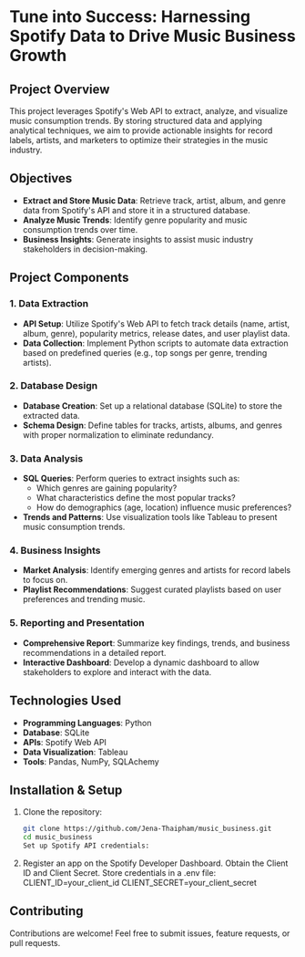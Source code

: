 # Tune into Success: Harnessing Spotify Data to Drive Music Business Growth  

## Project Overview  
This project leverages Spotify's Web API to extract, analyze, and visualize music consumption trends. By storing structured data and applying analytical techniques, we aim to provide actionable insights for record labels, artists, and marketers to optimize their strategies in the music industry.  

## Objectives  
- **Extract and Store Music Data**: Retrieve track, artist, album, and genre data from Spotify's API and store it in a structured database.  
- **Analyze Music Trends**: Identify genre popularity and music consumption trends over time.  
- **Business Insights**: Generate insights to assist music industry stakeholders in decision-making.  

## Project Components  

### 1. Data Extraction  
- **API Setup**: Utilize Spotify's Web API to fetch track details (name, artist, album, genre), popularity metrics, release dates, and user playlist data.  
- **Data Collection**: Implement Python scripts to automate data extraction based on predefined queries (e.g., top songs per genre, trending artists).  

### 2. Database Design  
- **Database Creation**: Set up a relational database (SQLite) to store the extracted data.  
- **Schema Design**: Define tables for tracks, artists, albums, and genres with proper normalization to eliminate redundancy.  

### 3. Data Analysis  
- **SQL Queries**: Perform queries to extract insights such as:  
  - Which genres are gaining popularity?  
  - What characteristics define the most popular tracks?  
  - How do demographics (age, location) influence music preferences?  
- **Trends and Patterns**: Use visualization tools like Tableau to present music consumption trends.  

### 4. Business Insights  
- **Market Analysis**: Identify emerging genres and artists for record labels to focus on.  
- **Playlist Recommendations**: Suggest curated playlists based on user preferences and trending music.  

### 5. Reporting and Presentation  
- **Comprehensive Report**: Summarize key findings, trends, and business recommendations in a detailed report.  
- **Interactive Dashboard**: Develop a dynamic dashboard to allow stakeholders to explore and interact with the data.  

## Technologies Used  
- **Programming Languages**: Python  
- **Database**: SQLite 
- **APIs**: Spotify Web API  
- **Data Visualization**: Tableau 
- **Tools**: Pandas, NumPy, SQLAchemy  

## Installation & Setup  
1. Clone the repository:  
   ```bash
   git clone https://github.com/Jena-Thaipham/music_business.git
   cd music_business
   Set up Spotify API credentials:

2. Register an app on the Spotify Developer Dashboard.
Obtain the Client ID and Client Secret.
Store credentials in a .env file:
CLIENT_ID=your_client_id
CLIENT_SECRET=your_client_secret

## Contributing
Contributions are welcome! Feel free to submit issues, feature requests, or pull requests.


